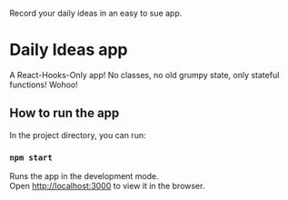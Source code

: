 Record your daily ideas in an easy to sue app.

# Daily Ideas app

A React-Hooks-Only app! No classes, no old grumpy state, only stateful functions! Wohoo!


## How to run the app

In the project directory, you can run:

### `npm start`

Runs the app in the development mode.<br>
Open [http://localhost:3000](http://localhost:3000) to view it in the browser.